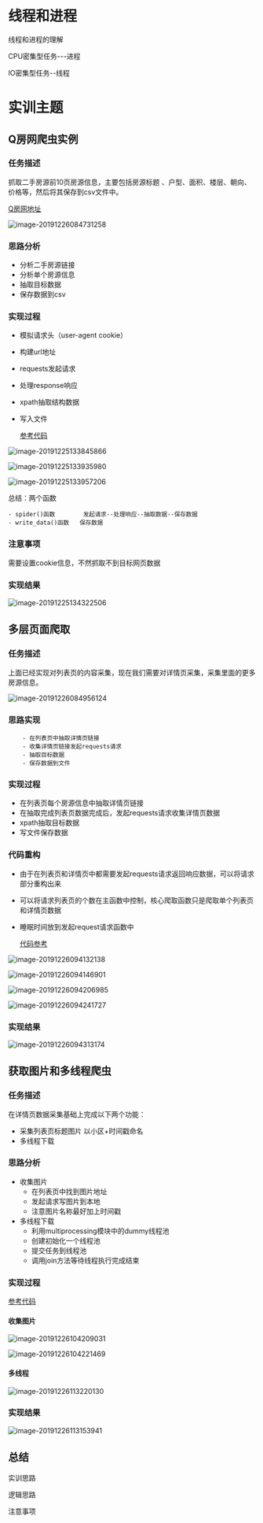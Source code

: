 # 线程和进程

线程和进程的理解

CPU密集型任务---进程

IO密集型任务--线程

# 实训主题

## Q房网爬虫实例

### 任务描述

抓取二手房源前10页房源信息，主要包括房源标题 、户型、面积、楼层、朝向、价格等，然后将其保存到csv文件中。

[Q房网地址](https://shenzhen.qfang.com/sale)

![image-20191226084731258](image-20191226084731258.png)

### 思路分析

- 分析二手房源链接
- 分析单个房源信息
- 抽取目标数据
- 保存数据到csv

### 实现过程

- 模拟请求头（user-agent	cookie）

- 构建url地址

- requests发起请求

- 处理response响应

- xpath抽取结构数据

- 写入文件

  [参考代码]([https://github.com/crawler01/spider_class/blob/master/04-%E5%9F%BA%E7%A1%80%E7%88%AC%E8%99%AB%E5%AE%9E%E4%BE%8B/src/qhouse_base.py](https://github.com/crawler01/spider_class/blob/master/04-基础爬虫实例/src/qhouse_base.py))

![image-20191225133845866](image-20191225133845866.png)

![image-20191225133935980](image-20191225133935980.png)

![image-20191225133957206](image-20191225133957206.png)

总结：两个函数

	- spider()函数		发起请求--处理响应--抽取数据--保存数据
	- write_data()函数   保存数据

### 注意事项

需要设置cookie信息，不然抓取不到目标网页数据

### 实现结果

![image-20191225134322506](image-20191225134322506.png)



## 多层页面爬取

### 任务描述

上面已经实现对列表页的内容采集，现在我们需要对详情页采集，采集里面的更多房源信息。

![image-20191226084956124](image-20191226084956124.png)

### 思路实现

		- 在列表页中抽取详情页链接
		- 收集详情页链接发起requests请求
		- 抽取目标数据
		- 保存数据到文件

### 实现过程

 - 在列表页每个房源信息中抽取详情页链接
 - 在抽取完成列表页数据完成后，发起requests请求收集详情页数据
 - xpath抽取目标数据
 - 写文件保存数据

### 代码重构

- 由于在列表页和详情页中都需要发起requests请求返回响应数据，可以将请求部分重构出来

- 可以将请求列表页的个数在主函数中控制，核心爬取函数只是爬取单个列表页和详情页数据

- 睡眠时间放到发起request请求函数中

  [代码参考]([https://github.com/crawler01/spider_class/blob/master/04-%E5%9F%BA%E7%A1%80%E7%88%AC%E8%99%AB%E5%AE%9E%E4%BE%8B/src/qhouse_items.py](https://github.com/crawler01/spider_class/blob/master/04-基础爬虫实例/src/qhouse_items.py))

![image-20191226094132138](image-20191226094132138.png)

![image-20191226094146901](image-20191226094146901.png)

![image-20191226094206985](image-20191226094206985.png)

![image-20191226094241727](image-20191226094241727.png)

### 实现结果

![image-20191226094313174](image-20191226094313174.png)

## 获取图片和多线程爬虫

### 任务描述

在详情页数据采集基础上完成以下两个功能：

- 采集列表页标题图片 以小区+时间戳命名
- 多线程下载

### 思路分析

- 收集图片
  - 在列表页中找到图片地址
  - 发起请求写图片到本地
  - 注意图片名称最好加上时间戳
- 多线程下载
  - 利用multiprocessing模块中的dummy线程池
  - 创建初始化一个线程池
  - 提交任务到线程池
  - 调用join方法等待线程执行完成结束

### 实现过程

[参考代码]([https://github.com/crawler01/spider_class/blob/master/04-%E5%9F%BA%E7%A1%80%E7%88%AC%E8%99%AB%E5%AE%9E%E4%BE%8B/src/qhouse_multiprocessing.py](https://github.com/crawler01/spider_class/blob/master/04-基础爬虫实例/src/qhouse_multiprocessing.py))

#### 收集图片

![image-20191226104209031](image-20191226104209031.png)

![image-20191226104221469](image-20191226104221469.png)

#### 多线程

![image-20191226113220130](image-20191226113220130.png)

### 实现结果

![image-20191226113153941](image-20191226113153941.png)

## 总结

实训思路

逻辑思路

注意事项